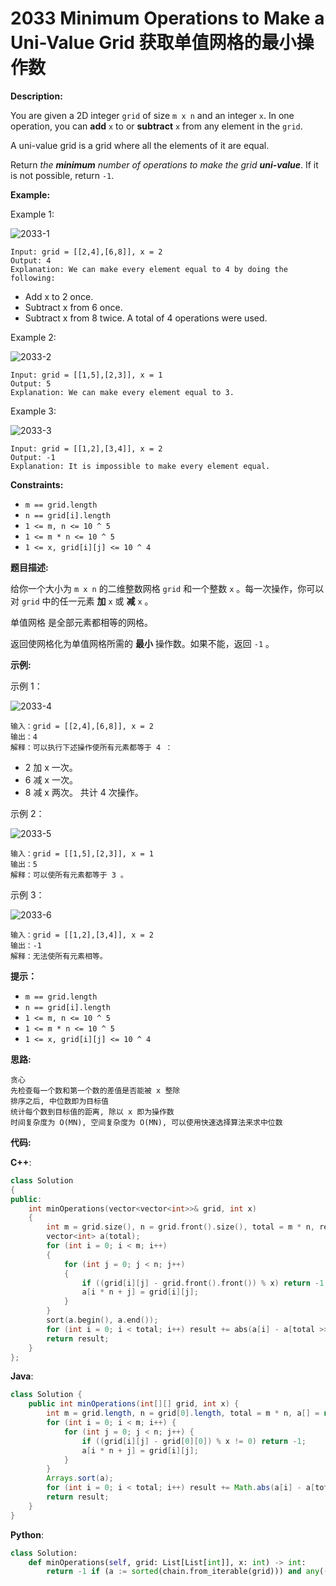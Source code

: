 # 2033 Minimum Operations to Make a Uni-Value Grid 获取单值网格的最小操作数

__Description:__

You are given a 2D integer `grid` of size `m x n` and an integer `x`. In one operation, you can __add__ `x` to or __subtract__ `x` from any element in the `grid`.

A uni-value grid is a grid where all the elements of it are equal.

Return _the __minimum__ number of operations to make the grid __uni-value___. If it is not possible, return `-1`.

__Example:__

Example 1:

![2033-1](https://assets.leetcode.com/uploads/2021/09/21/gridtxt.png)

```text
Input: grid = [[2,4],[6,8]], x = 2
Output: 4
Explanation: We can make every element equal to 4 by doing the following: 
```

- Add x to 2 once.
- Subtract x from 6 once.
- Subtract x from 8 twice.
A total of 4 operations were used.

Example 2:

![2033-2](https://assets.leetcode.com/uploads/2021/09/21/gridtxt-1.png)

```text
Input: grid = [[1,5],[2,3]], x = 1
Output: 5
Explanation: We can make every element equal to 3.
```

Example 3:

![2033-3](https://assets.leetcode.com/uploads/2021/09/21/gridtxt-2.png)

```text
Input: grid = [[1,2],[3,4]], x = 2
Output: -1
Explanation: It is impossible to make every element equal.
```

__Constraints:__

- `m == grid.length`
- `n == grid[i].length`
- `1 <= m, n <= 10 ^ 5`
- `1 <= m * n <= 10 ^ 5`
- `1 <= x, grid[i][j] <= 10 ^ 4`

__题目描述:__

给你一个大小为 `m x n` 的二维整数网格 `grid` 和一个整数 `x` 。每一次操作，你可以对 `grid` 中的任一元素 __加__ `x` 或 __减__ `x` 。

单值网格 是全部元素都相等的网格。

返回使网格化为单值网格所需的 __最小__ 操作数。如果不能，返回 `-1` 。

__示例:__

示例 1：

![2033-4](https://assets.leetcode.com/uploads/2021/09/21/gridtxt.png)

```text
输入：grid = [[2,4],[6,8]], x = 2
输出：4
解释：可以执行下述操作使所有元素都等于 4 ：
```

- 2 加 x 一次。
- 6 减 x 一次。
- 8 减 x 两次。
共计 4 次操作。

示例 2：

![2033-5](https://assets.leetcode.com/uploads/2021/09/21/gridtxt-1.png)

```text
输入：grid = [[1,5],[2,3]], x = 1
输出：5
解释：可以使所有元素都等于 3 。
```

示例 3：

![2033-6](https://assets.leetcode.com/uploads/2021/09/21/gridtxt-2.png)

```text
输入：grid = [[1,2],[3,4]], x = 2
输出：-1
解释：无法使所有元素相等。
```

__提示：__

- `m == grid.length`
- `n == grid[i].length`
- `1 <= m, n <= 10 ^ 5`
- `1 <= m * n <= 10 ^ 5`
- `1 <= x, grid[i][j] <= 10 ^ 4`

__思路:__

```text
贪心
先检查每一个数和第一个数的差值是否能被 x 整除
排序之后, 中位数即为目标值
统计每个数到目标值的距离, 除以 x 即为操作数
时间复杂度为 O(MN), 空间复杂度为 O(MN), 可以使用快速选择算法来求中位数
```

__代码:__

__C++__:

```C++
class Solution 
{
public:
    int minOperations(vector<vector<int>>& grid, int x) 
    {
        int m = grid.size(), n = grid.front().size(), total = m * n, result = 0;
        vector<int> a(total);
        for (int i = 0; i < m; i++) 
        {
            for (int j = 0; j < n; j++) 
            {
                if ((grid[i][j] - grid.front().front()) % x) return -1;
                a[i * n + j] = grid[i][j];
            }
        }
        sort(a.begin(), a.end());
        for (int i = 0; i < total; i++) result += abs(a[i] - a[total >> 1]) / x;
        return result;
    }
};
```

__Java__:

```Java
class Solution {
    public int minOperations(int[][] grid, int x) {
        int m = grid.length, n = grid[0].length, total = m * n, a[] = new int[total], result = 0;
        for (int i = 0; i < m; i++) {
            for (int j = 0; j < n; j++) {
                if ((grid[i][j] - grid[0][0]) % x != 0) return -1;
                a[i * n + j] = grid[i][j];
            }
        }
        Arrays.sort(a);
        for (int i = 0; i < total; i++) result += Math.abs(a[i] - a[total >>> 1]) / x;
        return result;
    }
}
```

__Python__:

```Python
class Solution:
    def minOperations(self, grid: List[List[int]], x: int) -> int:
        return -1 if (a := sorted(chain.from_iterable(grid))) and any((v - a[0]) % x for v in a) else sum(abs(v - a[len(a) >> 1]) // x for v in a)
```
